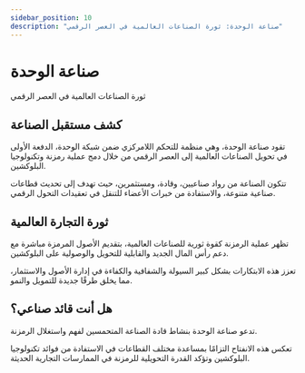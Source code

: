 ```yaml
---
sidebar_position: 10
description: "صناعة الوحدة: ثورة الصناعات العالمية في العصر الرقمي"
---
```


# صناعة الوحدة

ثورة الصناعات العالمية في العصر الرقمي

## كشف مستقبل الصناعة

تقود صناعة الوحدة، وهي منظمة للتحكم اللامركزي ضمن شبكة الوحدة، الدفعة الأولى في تحويل الصناعات العالمية إلى العصر الرقمي من خلال دمج عملية رمزنة وتكنولوجيا البلوكشين.

تتكون الصناعة من رواد صناعيين، وقادة، ومستثمرين، حيث تهدف إلى تحديث قطاعات صناعية متنوعة، والاستفادة من خبرات الأعضاء للتنقل في تعقيدات التحول الرقمي.

## ثورة التجارة العالمية

تظهر عملية الرمزنة كقوة ثورية للصناعات العالمية، بتقديم الأصول المرمزة مباشرة مع دعم رأس المال الجديد والقابلية للتحويل والوصولية على البلوكشين.

تعزز هذه الابتكارات بشكل كبير السيولة والشفافية والكفاءة في إدارة الأصول والاستثمار، مما يخلق طرقًا جديدة للتمويل والنمو.

## هل أنت قائد صناعي؟

تدعو صناعة الوحدة بنشاط قادة الصناعة المتحمسين لفهم واستغلال الرمزنة.

تعكس هذه الانفتاح التزامًا بمساعدة مختلف القطاعات في الاستفادة من فوائد تكنولوجيا البلوكشين وتؤكد القدرة التحويلية للرمزنة في الممارسات التجارية الحديثة.
